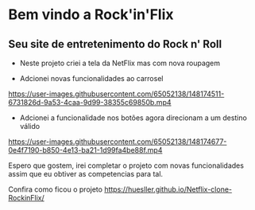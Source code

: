 # Bem vindo a Rock'in'Flix 

## Seu site de entretenimento do Rock n' Roll

- Neste projeto criei a tela da NetFlix mas com nova roupagem

- Adcionei novas funcionalidades ao carrosel


https://user-images.githubusercontent.com/65052138/148174511-6731826d-9a53-4caa-9d99-38355c69850b.mp4



- Adcionei a funcionalidade nos botões agora direcionam a um destino válido


https://user-images.githubusercontent.com/65052138/148174677-0e4f7190-b850-4e13-ba21-1d99fa4be88f.mp4



Espero que gostem, irei completar o projeto com novas funcionalidades assim que eu obtiver as competencias para tal.



Confira como ficou o projeto 
https://huesller.github.io/Netflix-clone-RockinFlix/

